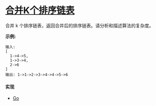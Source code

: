 # [合并K个排序链表](https://leetcode-cn.com/problems/merge-k-sorted-lists/description/)

合并 k 个排序链表，返回合并后的排序链表。请分析和描述算法的复杂度。

**示例:**
```
输入:
[
  1->4->5,
  1->3->4,
  2->6
]
输出: 1->1->2->3->4->4->5->6
```

#### 实现
- [Go](https://github.com/pojozhang/playground/blob/master/solutions/go/src/playground/algorithm/merge_k_sorted_lists.go)
